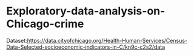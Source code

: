 # Exploratory-data-analysis-on-Chicago-crime
Dataset:https://data.cityofchicago.org/Health-Human-Services/Census-Data-Selected-socioeconomic-indicators-in-C/kn9c-c2s2/data

